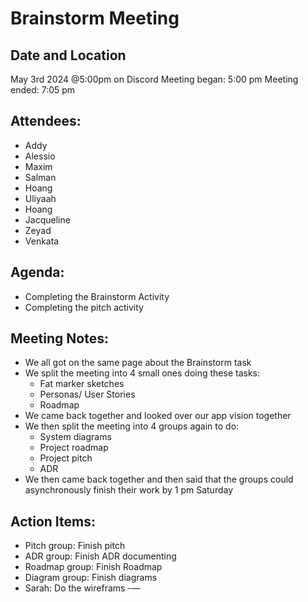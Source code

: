 # Brainstorm Meeting

## Date and Location
May 3rd 2024 @5:00pm on Discord
Meeting began: 5:00 pm
Meeting ended: 7:05 pm

## Attendees:
- Addy 
- Alessio
- Maxim
- Salman
- Hoang
- Uliyaah 
- Hoang
- Jacqueline
- Zeyad
- Venkata 

## Agenda:
- Completing the Brainstorm Activity
- Completing the pitch activity

## Meeting Notes:
- We all got on the same page about the Brainstorm task
- We split the meeting into 4 small ones doing these tasks:
  - Fat marker sketches
  - Personas/ User Stories
  - Roadmap
- We came back together and looked over our app vision together
- We then split the meeting into 4 groups again to do:
    - System diagrams
    - Project roadmap
    - Project pitch
    - ADR
- We then came back together and then said that the groups could asynchronously finish their work by 1 pm Saturday

## Action Items:
- Pitch group: Finish pitch
- ADR group: Finish ADR documenting
- Roadmap group: Finish Roadmap
- Diagram group: Finish diagrams
- Sarah: Do the wireframs
-—
